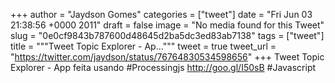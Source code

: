 
+++
author = "Jaydson Gomes"
categories = ["tweet"]
date = "Fri Jun 03 21:38:56 +0000 2011"
draft = false
image = "No media found for this Tweet"
slug = "0e0cf9843b787600d48645d2ba5dc3ed83ab7138"
tags = ["tweet"]
title = """Tweet Topic Explorer - Ap..."""
tweet = true
tweet_url = "https://twitter.com/jaydson/status/76764830534598656"
+++
Tweet Topic Explorer - App feita usando #Processingjs http://goo.gl/I50sB #Javascript
